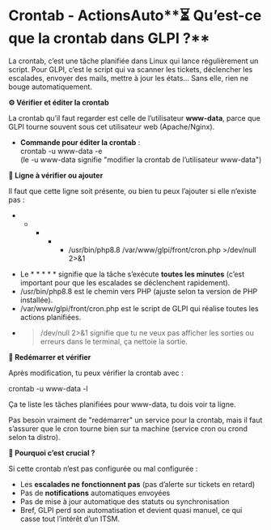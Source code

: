 # Crontab - ActionsAuto**⏳ Qu’est-ce que la crontab dans GLPI ?**

La crontab, c’est une tâche planifiée dans Linux qui lance régulièrement un script. Pour GLPI, c’est le script qui va scanner les tickets, déclencher les escalades, envoyer des mails, mettre à jour les états… Sans elle, rien ne bouge automatiquement.



**⚙️ Vérifier et éditer la crontab**

La crontab qu’il faut regarder est celle de l’utilisateur **www-data**, parce que GLPI tourne souvent sous cet utilisateur web (Apache/Nginx).

- **Commande pour éditer la crontab** :  
  crontab -u www-data -e  
  (le -u www-data signifie "modifier la crontab de l’utilisateur www-data")



**📝 Ligne à vérifier ou ajouter**

Il faut que cette ligne soit présente, ou bien tu peux l’ajouter si elle n’existe pas :

* * * * * /usr/bin/php8.8 /var/www/glpi/front/cron.php >/dev/null 2>&1

- Le * * * * * signifie que la tâche s’exécute **toutes les minutes** (c’est important pour que les escalades se déclenchent rapidement).
- /usr/bin/php8.8 est le chemin vers PHP (ajuste selon ta version de PHP installée).
- /var/www/glpi/front/cron.php est le script de GLPI qui réalise toutes les actions planifiées.
- >/dev/null 2>&1 signifie que tu ne veux pas afficher les sorties ou erreurs dans le terminal, ça nettoie la sortie.



**🔄 Redémarrer et vérifier**

Après modification, tu peux vérifier la crontab avec :

crontab -u www-data -l

Ça te liste les tâches planifiées pour www-data, tu dois voir ta ligne.

Pas besoin vraiment de "redémarrer" un service pour la crontab, mais il faut s’assurer que le cron tourne bien sur ta machine (service cron ou crond selon ta distro).



**🎯 Pourquoi c’est crucial ?**

Si cette crontab n’est pas configurée ou mal configurée :

- Les **escalades ne fonctionnent pas** (pas d’alerte sur tickets en retard)
- Pas de **notifications** automatiques envoyées
- Pas de mise à jour automatique des statuts ou synchronisation
- Bref, GLPI perd son automatisation et devient quasi manuel, ce qui casse tout l’intérêt d’un ITSM.
